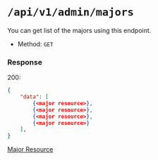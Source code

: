 # `/api/v1/admin/majors`
You can get list of the majors using this endpoint.

- Method: `GET`

### Response

200:
```json
{
    "data": [
        {<major resource>},
        {<major resource>},
        {<major resource>},
        {<major resource>}
    ],
}
```

[Major Resource](../../resources/major.md)
